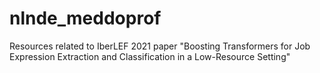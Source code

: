 # nlnde_meddoprof
Resources related to IberLEF 2021 paper "Boosting Transformers for Job Expression Extraction and Classification in a Low-Resource Setting"

